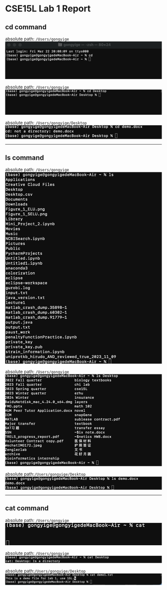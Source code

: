 # CSE15L Lab 1 Report
## cd command

absolute path: `/Users/gongyige`
![Image](cd_no_argument.jpeg)

absolute path: `/Users/gongyige`
![Image](cd_directory.jpeg)

absolute path: `/Users/gongyige/Desktop`
![Image](cd_file.jpeg)

---

## ls command

absolute path: `/Users/gongyige`
![Image](ls_no_argument.jpeg)

absolute path: `/Users/gongyige`
![Image](ls_directory.jpeg)

absolute path:`/Users/gongyige/Desktop`
![Image](ls_file.jpeg)

---

## cat command


absolute path: `/Users/gongyige`
![Image](cat_no_argument.jpeg)


absolute path: `/Users/gongyige`
![Image](cat_directory.jpeg)

absolute path:`/Users/gongyige/Desktop`
![Image](cat_file.jpeg)

